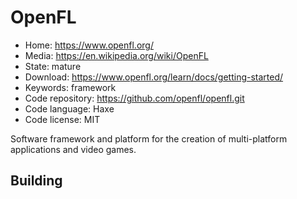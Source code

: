 # OpenFL

- Home: https://www.openfl.org/
- Media: https://en.wikipedia.org/wiki/OpenFL
- State: mature
- Download: https://www.openfl.org/learn/docs/getting-started/
- Keywords: framework
- Code repository: https://github.com/openfl/openfl.git
- Code language: Haxe
- Code license: MIT

Software framework and platform for the creation of multi-platform applications and video games.

## Building
